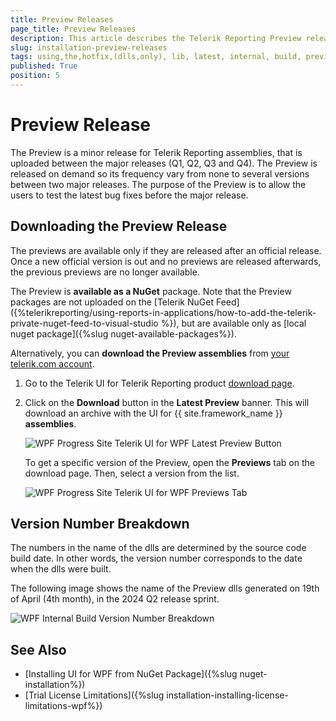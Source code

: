 ```yaml
---
title: Preview Releases
page_title: Preview Releases
description: This article describes the Telerik Reporting Preview release and how to download it to get the lastest bug fixes.
slug: installation-preview-releases
tags: using,the,hotfix,(dlls,only), lib, latest, internal, build, preview
published: True
position: 5
---
```


# Preview Release

The Preview is a minor release for Telerik Reporting assemblies, that is uploaded between the major releases (Q1, Q2, Q3 and Q4). The Preview is released on demand so its frequency vary from none to several versions between two major releases. The purpose of the Preview is to allow the users to test the latest bug fixes before the major release. 

## Downloading the Preview Release

The previews are available only if they are released after an official release. Once a new official version is out and no previews are released afterwards, the previous previews are no longer available.

The Preview is __available as a NuGet__ package. Note that the Preview packages are not uploaded on the [Telerik NuGet Feed]({%telerikreporting/using-reports-in-applications/how-to-add-the-telerik-private-nuget-feed-to-visual-studio %}), but are available only as [local nuget package]({%slug nuget-available-packages%}).

Alternatively, you can __download the Preview assemblies__ from [your telerik.com account](https://www.telerik.com/account/).

1. Go to the Telerik UI for Telerik Reporting product [download page](https://www.telerik.com/account/product-download?product=RCWPF). 
	
2. Click on the __Download__ button in the __Latest Preview__ banner. This will download an archive with the UI for {{ site.framework_name }} __assemblies__.

	![WPF Progress Site Telerik UI for WPF Latest Preview Button](images/installation-preview-releases-0.png)

	To get a specific version of the Preview, open the __Previews__ tab on the download page. Then, select a version from the list.

	![WPF Progress Site Telerik UI for WPF Previews Tab](images/installation-preview-releases-1.png)

## Version Number Breakdown

The numbers in the name of the dlls are determined by the source code build date. In other words, the version number corresponds to the date when the dlls were built.

The following image shows the name of the Preview dlls generated on 19th of April (4th month), in the 2024 Q2 release sprint.

![WPF Internal Build Version Number Breakdown](images/installation-preview-releases-2.png)
 
## See Also  
* [Installing UI for WPF from NuGet Package]({%slug nuget-installation%})
* [Trial License Limitations]({%slug installation-installing-license-limitations-wpf%})  